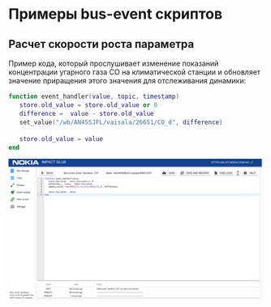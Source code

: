 # Примеры bus-event скриптов

## Расчет скорости роста параметра

Пример кода, который прослушивает изменение показаний концентрации угарного газа CO на климатической станции и обновляет значение приращения этого значения для отслеживания динамики:  

```lua
function event_handler(value, topic, timestamp)
   store.old_value = store.old_value or 0
   difference =  value - store.old_value
   set_value("/wb/AN4SSJFL/vaisala/26651/CO_d", difference)

   store.old_value = value
end
```

![Bus-event script](images/busEventScript.png "Bus-event script")
